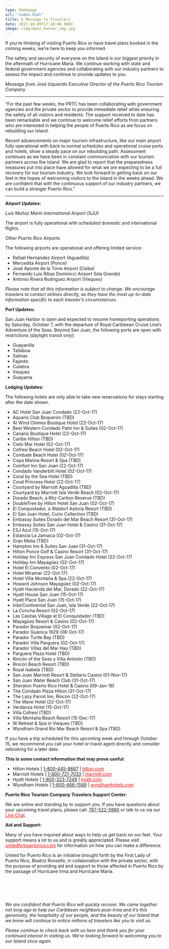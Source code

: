 ```yaml
---
type: Homepage
url: "index.html"
title: A Message to Travelers
date: 2017-10-09T17:20:00.000Z
image: /img/main_banner_img.jpg
---
```


If you’re thinking of visiting Puerto Rico or have travel plans booked in the coming weeks, we’re here to keep you informed.

The safety and security of everyone on the Island is our biggest priority in the aftermath of Hurricane Maria. We continue working with state and federal government agencies and collaborating with our industry partners to assess the impact and continue to provide updates to you.

*Message from José Izquierdo Executive Director of the Puerto Rico Tourism Company*

* * *

“For the past few weeks, the PRTC has been collaborating with government agencies and the private sector to provide immediate relief while ensuring the safety of all visitors and residents. The support received to date has been remarkable and we continue to welcome relief efforts from partners who are interested in helping the people of Puerto Rico as we focus on rebuilding our Island.

Recent advancements on major tourism infrastructure, like our main airport fully operational with back to normal schedules and operational cruise ports and hotels, show a steady pace on our rebuilding path. Assessment continues as we have been in constant communication with our tourism partners across the Island. We are glad to report that the preparedness measures put into place have allowed for what we are expecting to be a full recovery for our tourism industry. We look forward to getting back on our feet in the hopes of welcoming visitors to the Island in the weeks ahead. We are confident that with the continuous support of our industry partners, we can build a stronger Puerto Rico.”

* * *

**Airport Updates:**

*Luis Muñoz Marín International Airport (SJU)*

The airport is fully operational with scheduled domestic and international flights.

*Other Puerto Rico Airports*

The following airports are operational and offering limited service:

*   Rafael Hernández Airport (Aguadilla)
*   Mercedita Airport (Ponce)
*   José Aponte de la Torre Airport (Ceiba)
*   Fernando Luis Ribas Dominicci Airport (Isla Grande)
*   Antonio Rivera Rodriguez Airport (Vieques)

*Please note that all this information is subject to change. We encourage travelers to contact airlines directly, as they have the most up-to-date information specific to each traveler’s circumstances.*

**Port Updates:**

San Juan Harbor is open and expected to resume homeporting operations by Saturday, October 7, with the departure of Royal Caribbean Cruise Line’s Adventure of the Seas. Beyond San Juan, the following ports are open with restrictions (daylight transit only):

*   Guayanilla
*   Tallaboa
*   Salinas
*   Fajardo
*   Culebra
*   Vieques
*   Guayama

**Lodging Updates:**

The following hotels are only able to take new reservations for stays starting after the date shown. 

*	AC Hotel San Juan Condado (22-Oct-17)
*	Aquaris Club Boquerón (TBD)
*	At Wind Chimes Boutique Hotel (22-Oct-17)
*	Best Western Condado Palm Inn & Suites (02-Oct-17)
*	Canario Boutique Hotel (22-Oct-17)
*	Caribe Hilton (TBD)
*	Cielo Mar Hotel (02-Oct-17)
*	Cofresí Beach Hotel (02-Oct-17)
*	Combate Beach Hotel (02-Oct-17)
*	Copa Marina Resort & Spa (TBD)
*	Comfort Inn San Juan (22-Oct-17)
*	Condado Vanderbilt Hotel (02-Oct-17)
*	Coral by the Sea Hotel (TBD)
*	Coral Princess Hotel (22-Oct-17)
*	Courtyard by Marriott Aguadilla (TBD)
*	Courtyard by Marriott Isla Verde Beach (02-Oct-17)
*	Dorado Beach, a Ritz-Carlton Reserve (TBD)
*	DoubleTree by Hilton Hotel San Juan (02-Oct-17)
*	El Conquistador, a Waldorf Astoria Resort (TBD)
*	El San Juan Hotel, Curio Collection (TBD)
*	Embassy Suites Dorado del Mar Beach Resort (31-Oct-17)
*	Embassy Suites San Juan Hotel & Casino (31-Oct-17)
*	ESJ Azul (15-Oct-17)
*	Estancia La Jamaica (02-Oct-17)
*	Gran Melia (TBD)
*	Hampton Inn & Suites San Juan (31-Oct-17)
*	Hilton Ponce Golf & Casino Resort (31-Oct-17)
*	Holiday Inn Express San Juan Condado Hotel (22-Oct-17)
*	Holiday Inn Mayagüez (02-Oct-17)
*	Hotel El Convento (02-Oct-17)
*	Hotel Miramar (22-Oct-17)
*	Hotel Villa Montaña & Spa (22-Oct-17)
*	Howard Johnson Mayagüez (02-Oct-17)
*	Hyatt Hacienda del Mar, Dorado (22-Oct-17)
*	Hyatt House San Juan (15-Oct-17)
*	Hyatt Place San Juan (15-Oct-17)
*	InterContinental San Juan, Isla Verde (22-Oct-17)
*	La Concha Resort (02-Oct-17)
*	Las Casitas Village at El Conquistador (TBD)
*	Mayagüez Resort & Casino (02-Oct-17)
*	Parador Boquemar (02-Oct-17)
*	Parador Guánica 1929 (08-Oct-17)
*	Parador Turtle Bay (TBD)
*	Parador Villa Parguera (02-Oct-17)
*	Parador Villas del Mar Hau (TBD)
*	Parguera Plaza Hotel (TBD)
*	Rincón of the Seas y Villa Antonio (TBD)
*	Rincón Beach Resort (TBD)
*	Royal Isabela (TBD)
*	San Juan Marriott Resort & Stellaris Casino (01-Nov-17)
*	San Juan Water Beach Club (31-Oct-17)
*	Sheraton Puerto Rico Hotel & Casino (09-Jan-18)
*	The Condado Plaza Hilton (31-Oct-17)
*	The Lazy Parrot Inn, Rincón (22-Oct-17)
*	The Wave Hotel (22-Oct-17)
*	Verdanza Hotel (15-Oct-17)
*	Villa Cofresí (TBD)
*	Villa Montaña Beach Resort (15-Dec-17)
*	W Retreat & Spa in Vieques (TBD)
*	Wyndham Grand Rio Mar Beach Resort & Spa (TBD)

If you have a trip scheduled for this upcoming week and through October 15, we recommend you call your hotel or travel agent directly and consider rebooking for a later date.

**This is some contact information that may prove useful:**

*   Hilton Hotels | [1-800-445-8667][1] | <a target="_blank" style="color: red !important;" href="http://www3.hilton.com/">hilton.com </a>
*   Marriott Hotels | [1-800-721-7033][2] | <a target="_blank" style="color: red !important;" href="https://www.marriott.com">marriott.com</a>
*   Hyatt Hotels | [1-800-323-7249][3] | <a target="_blank" style="color: red !important;" href="https://www.hyatt.com/">hyatt.com</a>
*   Wyndham Hotels | [1-800-466-1589][4] | <a target="_blank" style="color: red !important;" href="https://www.wyndhamhotels.com/">wyndhamhotels.com </a>

**Puerto Rico Tourism Company Travelers Support Center:**

We are online and standing by to support you. If you have questions about your upcoming travel plans, please call: [787-522-5960][5] or talk to us via our <a target="_blank" style="color: red !important;" href="http://messenger.providesupport.com/messenger/eddinc.html">Live Chat</a>.

**Aid and Support:**

Many of you have inquired about ways to help us get back on our feet. Your support means a lot to us and is greatly appreciated. Please visit <a target="_blank" style="color: red !important;" href="http://unitedforpuertorico.com"> unitedforpuertorico.com</a> for information on how you can make a difference.

United for Puerto Rico is an initiative brought forth by the First Lady of Puerto Rico, Beatriz Rosselló, in collaboration with the private sector, with the purpose of providing aid and support to those affected in Puerto Rico by the passage of Hurricane Irma and Hurricane María.

<div style="width: 100%;height: 60px;"></div>

*We are confident that Puerto Rico will quickly recover. We came together not long ago to help our Caribbean neighbors post-Irma and it’s this generosity, the hospitality of our people, and the beauty of our Island that we know will continue to entice millions of travelers like you to visit us.*

*Please continue to check back with us here and thank you for your continued interest in visiting us. We’re looking forward to welcoming you to our Island once again.*

 [1]: tel:+18004458667
 [2]: tel:+18007217033
 [3]: tel:+18003237249
 [4]: tel:+18004661589
 [5]: tel:+17875225960
